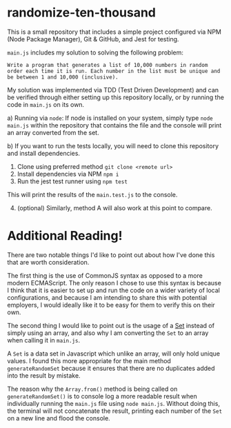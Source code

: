 # randomize-ten-thousand

This is a small repository that includes a simple project configured via NPM (Node Package Manager), Git & GitHub, and Jest for testing.

`main.js` includes my solution to solving the following problem:

`Write a program that generates a list of 10,000 numbers in random order each time it is run. Each number in the list must be unique and be between 1 and 10,000 (inclusive).`

My solution was implemented via TDD (Test Driven Development) and can be verified through either setting up this repository locally, or by running the code in `main.js` on its own.

a) Running via `node`: If node is installed on your system, simply type `node main.js` within the repository that contains the file and the console will print an array converted from the set.

b) If you want to run the tests locally, you will need to clone this repository and install dependencies.

1. Clone using preferred method `git clone <remote url>`
2. Install dependencies via NPM `npm i`
3. Run the jest test runner using `npm test`

This will print the results of the `main.test.js` to the console.

4. (optional) Similarly, method A will also work at this point to compare.

# Additional Reading!

There are two notable things I'd like to point out about how I've done this that are worth consideration.

The first thing is the use of CommonJS syntax as opposed to a more modern ECMAScript. The only reason I chose to use this syntax is because I think that it is easier to set up and run the code on a wider variety of local configurations, and because I am intending to share this with potential employers, I would ideally like it to be easy for them to verify this on their own.

The second thing I would like to point out is the usage of a [Set](https://developer.mozilla.org/en-US/docs/Web/JavaScript/Reference/Global_Objects/Set) instead of simply using an array, and also why I am converting the `Set` to an array when calling it in `main.js`.

A `Set` is a data set in Javascript which unlike an array, will only hold unique values. I found this more appropriate for the main method `generateRandomSet` because it ensures that there are no duplicates added into the result by mistake.

The reason why the `Array.from()` method is being called on `generateRandomSet()` is to console log a more readable result when individually running the `main.js` file using `node main.js`. Without doing this, the terminal will not concatenate the result, printing each number of the `Set` on a new line and flood the console.
